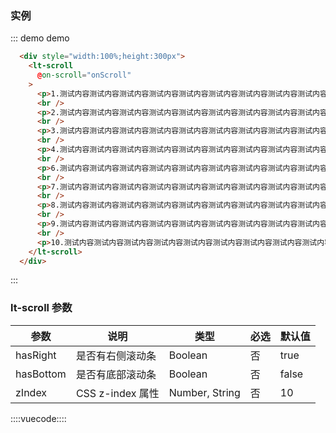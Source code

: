### 实例

::: demo demo

```html
  <div style="width:100%;height:300px">
    <lt-scroll
      @on-scroll="onScroll"
    >
      <p>1.测试内容测试内容测试内容测试内容测试内容测试内容测试内容测试内容测试内容</p>
      <br />
      <p>2.测试内容测试内容测试内容测试内容测试内容测试内容测试内容测试内容测试内容</p>
      <br />
      <p>3.测试内容测试内容测试内容测试内容测试内容测试内容测试内容测试内容测试内容</p>
      <br />
      <p>4.测试内容测试内容测试内容测试内容测试内容测试内容测试内容测试内容测试内容</p>
      <br />
      <p>6.测试内容测试内容测试内容测试内容测试内容测试内容测试内容测试内容测试内容</p>
      <br />
      <p>7.测试内容测试内容测试内容测试内容测试内容测试内容测试内容测试内容测试内容</p>
      <br />
      <p>8.测试内容测试内容测试内容测试内容测试内容测试内容测试内容测试内容测试内容</p>
      <br />
      <p>9.测试内容测试内容测试内容测试内容测试内容测试内容测试内容测试内容测试内容</p>
      <br />
      <p>10.测试内容测试内容测试内容测试内容测试内容测试内容测试内容测试内容测试内容</p>
    </lt-scroll>
  </div>
```

:::

### lt-scroll 参数

参数|说明|类型|必选|默认值
---|---|---|---|---
hasRight|是否有右侧滚动条|Boolean|否|true
hasBottom|是否有底部滚动条|Boolean|否|false
zIndex|CSS z-index 属性|Number, String|否|10

::::vuecode::::
<script>
export default {
  methods: {
    onScroll(eve) {
    },
  }
}
</script>
<style lang="less" scoped>

</style>
